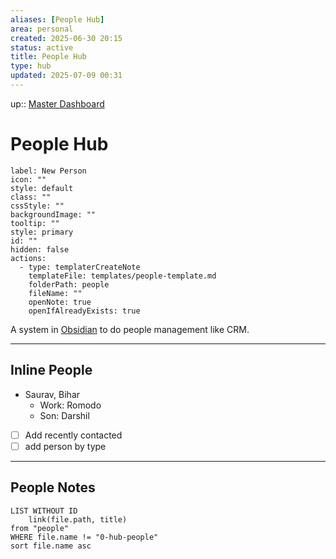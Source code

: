 ```yaml
---
aliases: [People Hub]
area: personal
created: 2025-06-30 20:15
status: active
title: People Hub
type: hub
updated: 2025-07-09 00:31
---
```


up:: [Master Dashboard](master-dashboard.md)

# People Hub

```meta-bind-button
label: New Person
icon: ""
style: default
class: ""
cssStyle: ""
backgroundImage: ""
tooltip: ""
style: primary
id: ""
hidden: false
actions:
  - type: templaterCreateNote
    templateFile: templates/people-template.md
    folderPath: people
    fileName: ""
    openNote: true
    openIfAlreadyExists: true

```

A system in [Obsidian](obsidian.md) to do people management like CRM.

---

## Inline People

- Saurav, Bihar
    - Work: Romodo
    - Son: Darshil

- [ ] Add recently contacted
- [ ] add person by type

---

## People Notes

```dataview
LIST WITHOUT ID
    link(file.path, title)
from "people"
WHERE file.name != "0-hub-people"
sort file.name asc
```

